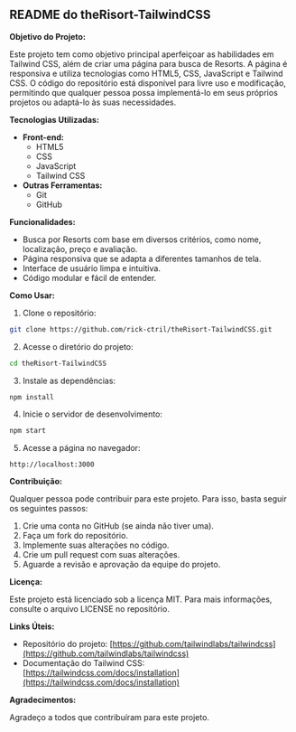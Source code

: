 ## README do theRisort-TailwindCSS

**Objetivo do Projeto:**

Este projeto tem como objetivo principal aperfeiçoar as habilidades em Tailwind CSS, além de criar uma página para busca de Resorts. A página é responsiva e utiliza tecnologias como HTML5, CSS, JavaScript e Tailwind CSS. O código do repositório está disponível para livre uso e modificação, permitindo que qualquer pessoa possa implementá-lo em seus próprios projetos ou adaptá-lo às suas necessidades.

**Tecnologias Utilizadas:**

* **Front-end:**
    * HTML5
    * CSS
    * JavaScript
    * Tailwind CSS
* **Outras Ferramentas:**
    * Git
    * GitHub

**Funcionalidades:**

* Busca por Resorts com base em diversos critérios, como nome, localização, preço e avaliação.
* Página responsiva que se adapta a diferentes tamanhos de tela.
* Interface de usuário limpa e intuitiva.
* Código modular e fácil de entender.

**Como Usar:**

1. Clone o repositório:

```bash
git clone https://github.com/rick-ctril/theRisort-TailwindCSS.git
```

2. Acesse o diretório do projeto:

```bash
cd theRisort-TailwindCSS
```

3. Instale as dependências:

```bash
npm install
```

4. Inicie o servidor de desenvolvimento:

```bash
npm start
```

5. Acesse a página no navegador:

```
http://localhost:3000
```

**Contribuição:**

Qualquer pessoa pode contribuir para este projeto. Para isso, basta seguir os seguintes passos:

1. Crie uma conta no GitHub (se ainda não tiver uma).
2. Faça um fork do repositório.
3. Implemente suas alterações no código.
4. Crie um pull request com suas alterações.
5. Aguarde a revisão e aprovação da equipe do projeto.

**Licença:**

Este projeto está licenciado sob a licença MIT. Para mais informações, consulte o arquivo LICENSE no repositório.

**Links Úteis:**

* Repositório do projeto: [https://github.com/tailwindlabs/tailwindcss](https://github.com/tailwindlabs/tailwindcss)
* Documentação do Tailwind CSS: [https://tailwindcss.com/docs/installation](https://tailwindcss.com/docs/installation)

**Agradecimentos:**

Agradeço a todos que contribuíram para este projeto.

